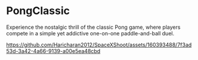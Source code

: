 # PongClassic <br>

Experience the nostalgic thrill of the classic Pong game, where players compete in a simple yet addictive one-on-one paddle-and-ball duel.<br>




https://github.com/Haricharan2012/SpaceXShoot/assets/160393488/7f3ad53d-3a42-4a66-9139-a00e5ea48cbd

